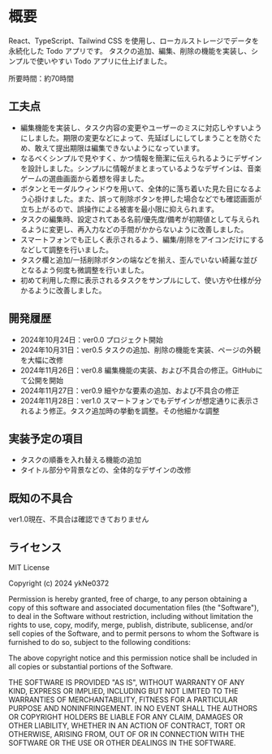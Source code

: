 # 概要

React、TypeScript、Tailwind CSS を使用し、ローカルストレージでデータを永続化した Todo アプリです。
タスクの追加、編集、削除の機能を実装し、シンプルで使いやすい Todo アプリに仕上げました。

所要時間：約70時間

## 工夫点

- 編集機能を実装し、タスク内容の変更やユーザーのミスに対応しやすいようにしました。期限の変更などによって、先延ばしにしてしまうことを防ぐため、敢えて提出期限は編集できないようになっています。
- なるべくシンプルで見やすく、かつ情報を簡潔に伝えられるようにデザインを設計しました。シンプルに情報がまとまっているようなデザインは、音楽ゲームの選曲画面から着想を得ました。
- ボタンとモーダルウィンドウを用いて、全体的に落ち着いた見た目になるよう心掛けました。また、誤って削除ボタンを押した場合などでも確認画面が立ち上がるので、誤操作による被害を最小限に抑えられます。
- タスクの編集時、設定されてある名前/優先度/備考が初期値として与えられるように変更し、再入力などの手間がかからないように改善しました。
- スマートフォンでも正しく表示されるよう、編集/削除をアイコンだけにするなどして調整を行いました。
- タスク欄と追加/一括削除ボタンの端などを揃え、歪んでいない綺麗な並びとなるよう何度も微調整を行いました。
- 初めて利用した際に表示されるタスクをサンプルにして、使い方や仕様が分かるように改善しました。

## 開発履歴

- 2024年10月24日：ver0.0 プロジェクト開始
- 2024年10月31日：ver0.5 タスクの追加、削除の機能を実装、ページの外観を大幅に改修
- 2024年11月26日：ver0.8 編集機能の実装、および不具合の修正。GitHubにて公開を開始
- 2024年11月27日：ver0.9 細やかな要素の追加、および不具合の修正
- 2024年11月28日：ver1.0 スマートフォンでもデザインが想定通りに表示されるよう修正。タスク追加時の挙動を調整。その他細かな調整

## 実装予定の項目

- タスクの順番を入れ替える機能の追加
- タイトル部分や背景などの、全体的なデザインの改修

## 既知の不具合

ver1.0現在、不具合は確認できておりません

## ライセンス

MIT License

Copyright (c) 2024 ykNe0372

Permission is hereby granted, free of charge, to any person obtaining a copy
of this software and associated documentation files (the "Software"), to deal
in the Software without restriction, including without limitation the rights
to use, copy, modify, merge, publish, distribute, sublicense, and/or sell
copies of the Software, and to permit persons to whom the Software is
furnished to do so, subject to the following conditions:

The above copyright notice and this permission notice shall be included in all
copies or substantial portions of the Software.

THE SOFTWARE IS PROVIDED "AS IS", WITHOUT WARRANTY OF ANY KIND, EXPRESS OR
IMPLIED, INCLUDING BUT NOT LIMITED TO THE WARRANTIES OF MERCHANTABILITY,
FITNESS FOR A PARTICULAR PURPOSE AND NONINFRINGEMENT. IN NO EVENT SHALL THE
AUTHORS OR COPYRIGHT HOLDERS BE LIABLE FOR ANY CLAIM, DAMAGES OR OTHER
LIABILITY, WHETHER IN AN ACTION OF CONTRACT, TORT OR OTHERWISE, ARISING FROM,
OUT OF OR IN CONNECTION WITH THE SOFTWARE OR THE USE OR OTHER DEALINGS IN THE
SOFTWARE.
